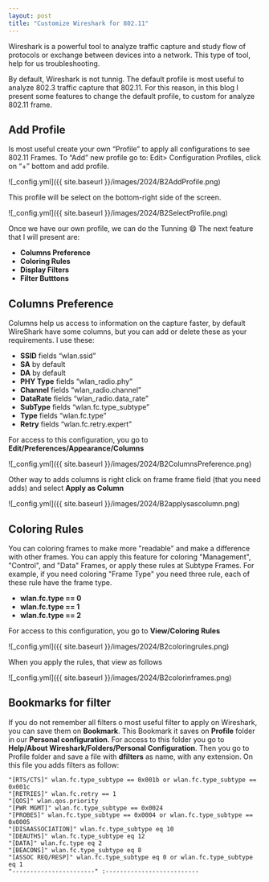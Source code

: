 ```yaml
---
layout: post
title: "Customize Wireshark for 802.11"
---
```


Wireshark is a powerful tool to analyze traffic capture and study flow of protocols or exchange between devices into a network. This type of tool, help for us troubleshooting.

By default, Wireshark is not tunnig. The default profile is most useful to analyze 802.3 traffic capture that 802.11. For this reason, in this blog I present some features to change the default profile, to custom for analyze 802.11 frame.

## Add Profile

Is most useful create your own “Profile” to apply all configurations to see 802.11 Frames. To “Add” new profile go to:
Edit> Configuration Profiles, click on “+” bottom and add profile.

![_config.yml]({{ site.baseurl }}/images/2024/B2AddProfile.png)

This profile will be select on the bottom-right side of the screen.

![_config.yml]({{ site.baseurl }}/images/2024/B2SelectProfile.png)


Once we have our own profile, we can do the Tunning 😄 The next feature that I will present are:


* **Columns Preference**
* **Coloring Rules**
* **Display Filters**
* **Filter Butttons**


## Columns Preference
Columns help us access to information on the capture faster, by default WireShark have some columns, but you can add or delete these as your requirements. I use these:

* **SSID** fields “wlan.ssid”
* **SA** by default
* **DA** by default
* **PHY Type** fields “wlan_radio.phy”
* **Channel** fields “wlan_radio.channel”
* **DataRate** fields “wlan_radio.data_rate”
* **SubType** fields “wlan.fc.type_subtype”
* **Type** fields “wlan.fc.type”
* **Retry** fields “wlan.fc.retry.expert”

For access to this configuration, you go to **Edit/Preferences/Appearance/Columns**

![_config.yml]({{ site.baseurl }}/images/2024/B2ColumnsPreference.png)

Other way to adds columns is right click on frame frame field (that you need adds) and select **Apply as Column**

![_config.yml]({{ site.baseurl }}/images/2024/B2applysascolumn.png)



## Coloring Rules
You can coloring frames to make more "readable" and make a difference with other frames. You can apply this feature for coloring "Management", "Control", and "Data" Frames, or apply these rules at Subtype Frames.
For example, if you need coloring "Frame Type" you need three rule, each of these rule have the frame type.

* **wlan.fc.type == 0**
* **wlan.fc.type == 1**
* **wlan.fc.type == 2**

For access to this configuration, you go to **View/Coloring Rules**

![_config.yml]({{ site.baseurl }}/images/2024/B2coloringrules.png)

When you apply the rules, that view as follows

![_config.yml]({{ site.baseurl }}/images/2024/B2colorinframes.png)


## Bookmarks for filter
If you do not remember all filters o most useful filter to apply on Wireshark, you can save them on **Bookmark**. This Bookmark it saves on **Profile** folder in our **Personal configuration**. For access to this folder you go to **Help/About Wireshark/Folders/Personal Configuration**. Then you go to Profile folder and save a file with **dfilters** as name, with any extension. On this file you adds filters as follow:

```console
"[RTS/CTS]" wlan.fc.type_subtype == 0x001b or wlan.fc.type_subtype == 0x001c
"[RETRIES]" wlan.fc.retry == 1
"[QOS]" wlan.qos.priority
"[PWR MGMT]" wlan.fc.type_subtype == 0x0024
"[PROBES]" wlan.fc.type_subtype == 0x0004 or wlan.fc.type_subtype == 0x0005
"[DISAASSOCIATION]" wlan.fc.type_subtype eq 10
"[DEAUTHS]" wlan.fc.type_subtype eq 12
"[DATA]" wlan.fc.type eq 2
"[BEACONS]" wlan.fc.type_subtype eq 8
"[ASSOC REQ/RESP]" wlan.fc.type_subtype eq 0 or wlan.fc.type_subtype eq 1
"-----------------------" :--------------------------
```

